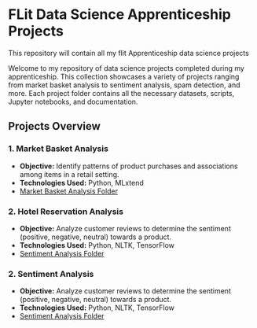 # FLit Data Science Apprenticeship Projects

This repository will contain all my flit Apprenticeship data science projects


Welcome to my repository of data science projects completed during my apprenticeship. This collection showcases a variety of projects ranging from market basket analysis to sentiment analysis, spam detection, and more. Each project folder contains all the necessary datasets, scripts, Jupyter notebooks, and documentation.

## Projects Overview

### 1. Market Basket Analysis
- **Objective:** Identify patterns of product purchases and associations among items in a retail setting.
- **Technologies Used:** Python, MLxtend
- [Market Basket Analysis Folder](link-to-market-basket-analysis-folder)

### 2. Hotel Reservation Analysis
- **Objective:** Analyze customer reviews to determine the sentiment (positive, negative, neutral) towards a product.
- **Technologies Used:** Python, NLTK, TensorFlow
- [Sentiment Analysis Folder](link-to-sentiment-analysis-folder)

### 2. Sentiment Analysis
- **Objective:** Analyze customer reviews to determine the sentiment (positive, negative, neutral) towards a product.
- **Technologies Used:** Python, NLTK, TensorFlow
- [Sentiment Analysis Folder](link-to-sentiment-analysis-folder)
